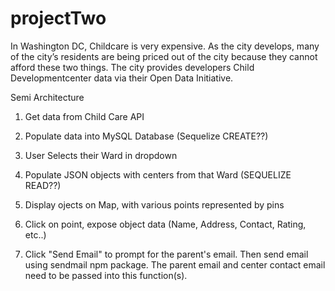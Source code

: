 # projectTwo

In Washington DC, Childcare is very expensive. As the city develops, many of the city’s residents are being priced out of the city because they cannot afford these two things. The city provides developers Child Developmentcenter data via their Open Data Initiative.

Semi Architecture

1. Get data from Child Care API
2. Populate data into MySQL Database (Sequelize CREATE??)

1. User Selects their Ward in dropdown
2. Populate JSON objects with centers from that Ward (SEQUELIZE READ??)

1. Display ojects on Map, with various points represented by pins
2. Click on point, expose object data (Name, Address, Contact, Rating, etc..)
3. Click "Send Email" to prompt for the parent's email. Then send email using sendmail npm package. The parent email and center contact email need to be passed into this function(s).
